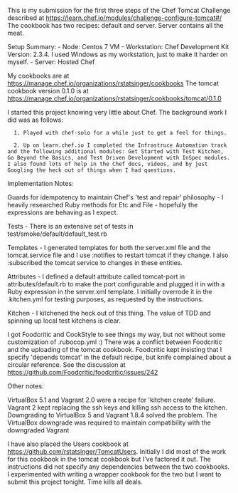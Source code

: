 
This is my submission for the first three steps of the Chef Tomcat Challenge described at https://learn.chef.io/modules/challenge-configure-tomcat#/ The cookbook has two recipes: default and server. Server contains all the meat.

Setup Summary:
	- Node: Centos 7 VM 
	- Workstation: Chef Development Kit Version: 2.3.4. I used Windows as my workstation, just to make it harder on myself.
	- Server: Hosted Chef

My cookbooks are at https://manage.chef.io/organizations/rstatsinger/cookbooks The tomcat cookbook version 0.1.0 is at https://manage.chef.io/organizations/rstatsinger/cookbooks/tomcat/0.1.0

I started this project knowing very little about Chef. The background work I did was as follows:

      1. Played with chef-solo for a while just to get a feel for things.

      2. Up on learn.chef.io I completed the Infrastruce Automation track and the following additional modules: Get Started with Test Kitchen, Go Beyond the Basics, and Test Driven Development with InSpec modules. I also found lots of help in the Chef docs, videos, and by just Googling the heck out of things when I had questions.

Implementation Notes:

Guards for idempotency to maintain Chef's 'test and repair' philosophy - I heavily researched Ruby methods for Etc and File - hopefully the expressions are behaving as I expect.

Tests - There is an extensive set of tests in test/smoke/default/default_test.rb

Templates - I generated templates for both the server.xml file and the tomcat.service file and I use :notifies to restart tomcat if they change. I also :subscribed the tomcat service to changes in these entities.

Attributes - I  defined a default attribute called tomcat-port in attributes/default.rb to make the port configurable and plugged it in with a Ruby expression in the server.xml template. I initially overrode it in the .kitchen.yml for testing purposes, as requested by the instructions.

Kitchen - I kitchened the heck out of this thing. The value of TDD and spinning up local test kitchens is clear.

I got Foodcritic and CookStyle to see things my way, but not without some customization of .rubocop.yml :) There was a conflict between Foodcritic and the uploading of the tomcat cookbook. Foodcritic kept insisting that I specify 'depends tomcat' in the default recipe, but knife complained about a circular reference. See the discussion at https://github.com/Foodcritic/foodcritic/issues/242

Other notes:

VirtualBox 5.1 and Vagrant 2.0 were a recipe for 'kitchen create' failure. Vagrant 2 kept replacing the ssh keys and killing ssh access to the kitchen. Downgrading to VirtualBox 5 and Vagrant 1.8.4 solved the problem. The VirtualBox downgrade was required to maintain compatibility with the 
downgraded Vagrant

I have also placed the Users cookbook at https://github.com/rstatsinger/TomcatUsers. Initially I did most of the work for this cookbook in the tomcat cookbook but I've factored it out. The instructions did not specify any dependencies between the two cookbooks. I experimented with writing a wrapper cookbook for the two but I want to submit this project tonight. Time kills all deals.

